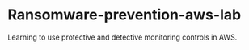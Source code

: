 # Ransomware-prevention-aws-lab
Learning to use protective and detective monitoring controls in AWS. 

